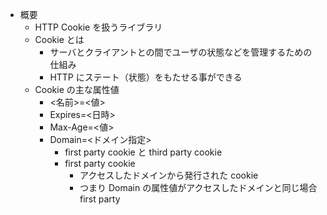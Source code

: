 - 概要
    - HTTP Cookie を扱うライブラリ
    - Cookie とは
        - サーバとクライアントとの間でユーザの状態などを管理するための仕組み
        - HTTP にステート（状態）をもたせる事ができる
    - Cookie の主な属性値
        - <名前>=<値>
        - Expires=<日時>
        - Max-Age=<値>
        - Domain=<ドメイン指定>
            - first party cookie と third party cookie
            - first party cookie
                - アクセスしたドメインから発行された cookie
                - つまり Domain の属性値がアクセスしたドメインと同じ場合 first party


